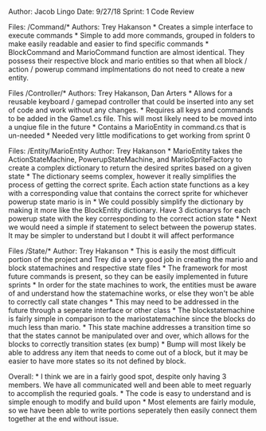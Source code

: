 Author: Jacob Lingo
Date: 9/27/18
Sprint: 1
Code Review

Files: /Command/*
Authors: Trey Hakanson
	* Creates a simple interface to execute commands
	* Simple to add more commands, grouped in folders to make easily readable and easier to find specific commands
	* BlockCommand and MarioCommand function are almost identical. They possess their respective block and mario entities so that when all block / action / powerup command
	  implmentations do not need to create a new entity. 

Files /Controller/*
Authors: Trey Hakanson, Dan Arters
	* Allows for a reusable keyboard / gamepad controller that could be inserted into any set of code and work without any changes.
	* Requires all keys and commands to be added in the Game1.cs file. This will most likely need to be moved into a unqiue file in the future
	* Contains a MarioEntity in command.cs that is un-needed
	* Needed very little modifications to get working from sprint 0
	
Files: /Entity/MarioEntity
Author: Trey Hakanson
	* MarioEntity takes the ActionStateMachine, PowerupStateMachine, and MarioSpriteFactory to create a complex dictionary to return the desired sprites based on a given state
	* The dictionary seems complex, however it really simplifies the process of getting the correct sprite. Each action state functions as a key with a corresponding value that contains the correct sprite
	  for whichever powerup state mario is in
	* We could possibly simplify the dictionary by making it more like the BlockEntity dictionary. Have 3 dictionarys for each powerup state with the key corresponding to the correct action state
	* Next we would need a simple if statement to select between the powerup states. It may be simpler to understand but I doubt it will affect performance

	
Files /State/*
Author: Trey Hakanson
	* This is easily the most difficult portion of the project and Trey did a very good job in creating the mario and block statemachines and respective state files
	* The framework for most future commands is present, so they can be easily implemented in future sprints
	* In order for the state machines to work, the entities must be aware of and understand how the statemachine works, or else they won't be able to correctly call state changes
	* This may need to be addressed in the future through a seperate interface or other class
	* The blockstatemachine is fairly simple in comparison to the mariostatemachine since the blocks do much less than mario. 
	* This state machine addresses a transition time so that the states cannot be manipulated over and over, which allows for the blocks to correctly transition states (ex bump)
	* Bump will most likely be able to address any item that needs to come out of a block, but it may be easier to have more states so its not defined by block. 
	
Overall:
	* I think we are in a fairly good spot, despite only having 3 members. We have all communicated well and been able to meet reguarly to accomplish the requried goals. 
	* The code is easy to understand and is simple enough to modify and build upon
	* Most elements are fairly module, so we have been able to write portions seperately then easily connect them together at the end without issue.
	